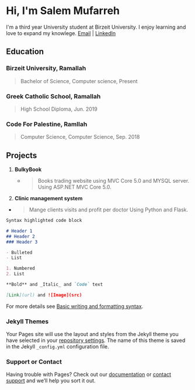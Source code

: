 # Hi, I'm Salem Mufarreh
I'm a third year University student at Birzeit University. I enjoy learning and love to expand my knowlege.
[Email](salemmuf9@gmail.com) | 
[LinkedIn](https://www.linkedin.com/in/salem-mufarreh-41a26621b/)

## Education
### **Birzeit University**, Ramallah
>Bachelor of Science, Computer science, Present
### **Greek Catholic School**, Ramallah
>High School Diploma, Jun. 2019
### **Code For Palestine**, Ramllah
>Computer Science, Computer Science, Sep. 2018

## Projects
1. **BulkyBook**
   - >Books trading website using MVC Core 5.0 and MYSQL server.
     Using ASP.NET MVC Core 5.0.
2. **Clinic management system**
  - >Mange clients visits and profit per doctor
    Using Python and Flask.
    

```markdown
Syntax highlighted code block

# Header 1
## Header 2
### Header 3

- Bulleted
- List

1. Numbered
2. List

**Bold** and _Italic_ and `Code` text

[Link](url) and ![Image](src)
```

For more details see [Basic writing and formatting syntax](https://docs.github.com/en/github/writing-on-github/getting-started-with-writing-and-formatting-on-github/basic-writing-and-formatting-syntax).

### Jekyll Themes

Your Pages site will use the layout and styles from the Jekyll theme you have selected in your [repository settings](https://github.com/Salem-Mufarreh/psychic-sniffle/settings/pages). The name of this theme is saved in the Jekyll `_config.yml` configuration file.

### Support or Contact

Having trouble with Pages? Check out our [documentation](https://docs.github.com/categories/github-pages-basics/) or [contact support](https://support.github.com/contact) and we’ll help you sort it out.
